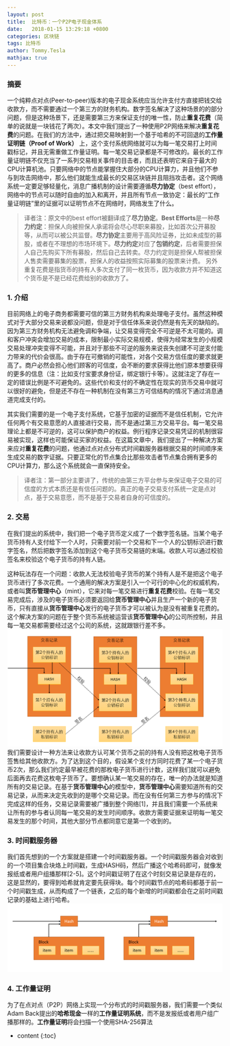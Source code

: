 ```yaml
---
layout: post
title:  比特币：一个P2P电子现金体系
date:   2018-01-15 13:29:18 +0800
categories: 区块链
tags: 比特币
author: Tommy.Tesla
mathjax: true
---
```


### 摘要
一个纯粹点对点(Peer-to-peer)版本的电子现金系统应当允许支付方直接把钱交给收款方，而不需要通过一个第三方的财务机构。数字签名解决了这种场景的的部分问题，但是这种场景下，还是需要第三方来保证支付的唯一性，防止**重复花费**（简单的说就是一块钱花了两次）。本文中我们提出了一种使用P2P网络来解决**重复花费**的问题。在我们的方法中，通过把交易映射到一个基于哈希的不可回退的**工作量证明链（Proof of Work）** 上，这个支付系统网络就可以为每一笔交易打上时间戳标记，并且无需重做工作量证明。每一笔交易记录都是不可修改的。最长的工作量证明链不仅充当了一系列交易相关事件的目击者，而且还表明它来自于最大的CPU计算机池。只要网络中的节点能掌握住大部分的CPU计算力，并且他们不参与到攻击网络中，那么他们就能生成最长的交易区块链并且阻挡攻击者。这个网络系统一定要足够轻量化，消息广播机制的设计需要遵循**尽力协定**（best effort），网络中的节点可以随时自由的加入和离开，并且所有节点一致协定：最长的“工作量证明链”里的证据可以证明节点不在网络时，网络发生了什么。

> 译者注：原文中的best effort被翻译成了**尽力协定**。**Best Efforts**是一种**尽力约定**：担保人向被担保人承诺将会尽心尽职来募股，比如首次公开募股等，从而可以被公共监督。**尽力协定**主要用于高风险证券，比如未成型的募股，或者在不理想的市场环境下。**尽力约定**对应了**包销约定**，后者需要担保人自己先购买下所有募股，然后自己去转卖。尽力约定则是担保人帮被担保人售卖需要募集的股票，担保人的收益按照实际募集的股票来计费。
> 另外重复花费是指货币的持有人多次支付了同一枚货币，因为收款方并不知道这个货币是不是已经花费给别的收款方了。


### 1. 介绍
目前网络上的电子商务都需要可信的第三方财务机构来处理电子支付。虽然这种模式对于大部分交易来说都没问题，但是对于信任体系来说仍然是有先天的缺陷的。因为第三方财务机构无法避免调和争端，让交易变得完全不可逆是不太可能的。调和客户冲突会增加交易的成本，限制最小实际交易规模，使得为经常发生的小规模交易处理冲突变得不可能，并且对于那些不可逆的服务来说丧失创建不可逆支付能力带来的代价会很高。由于存在可撤销的可能性，对各个交易方信任度的要求就更高了。商户必然会担心他们顾客的可信度，会不断的要求获得比他们原本想要获得的更多的信息（注：比如支付宝要求身份证，绑定银行卡等）。这就注定了存在一定的错误比例是不可避免的。这些代价和支付的不确定性在现实的货币交易中就可以很好的避免，但是还不存在一种机制在没有第三方可信结构的情况下通过消息通道完成支付的。

其实我们需要的是一个电子支付系统，它基于加密的证据而不是信任机制，它允许任何两个有交易意愿的人直接进行交易，而不是通过第三方交易平台。每一笔交易理论上都是不可逆的，这可以保护商户的权益。例行程序记录交易凭证的机制很容易被实现，这样也可能保证买家的权益。在这篇文章中，我们提出了一种解决方案来应对**重复花费**的问题，他通过点对点分布式时间戳服务器根据交易的时间顺序来生成交易的数字证据。只要正常化的节点集合比那些攻击者节点集合拥有更多的CPU计算力，那么这个系统就会一直保持安全。

> 译者注：第一部分主要讲了，传统的由第三方平台参与来保证电子交易的可信度的方式本质还是有信任问题的。真正的电子交易支付系统一定是点对点，基于交易意愿，而不是基于交易者自身的可信度的。

### 2. 交易

在我们提出的系统中，我们把一个电子货币定义成了一个数字签名链。当某个电子货币持有人支付给下一个人时，只需要对前一个交易和下一个人的公钥标识进行数字签名，然后把数字签名添加到这个电子货币交易链的末端。收款人可以通过校验签名来校验这个电子货币的持有人链。

这种玩法存在一个问题：收款人无法校验电子货币的某个持有人是不是把这个电子货币进行了多次花费。一个通用的解决方案是引入一个可行的中心化的权威机构，或者叫**货币管理中心**（mint），它来对每一笔交易进行**重复花费**校验。在每一笔交易完成后，涉及的电子货币必须要返回给**货币管理中心**并且生产一个新的电子货币，只有直接从**货币管理中心**发行的电子货币才可以被认为是没有被重复花费的。这个解决方案的问题在于整个货币系统被运营该**货币管理中心**的公司所控制，并且每一笔交易都需要经过这个公司的系统，这就跟银行差不多。
![比特币交易记录链表](/image/bitcoin-draft-translate/transaction-chain.png)
我们需要设计一种方法来让收款方认可某个货币之前的持有人没有把这枚电子货币签售给其他收款方。为了达到这个目的，假设某个支付方同时花费了某一个电子货币2次，那么我们约定最早被花费的那枚电子货币进行计数，这样我们就可以避免后面再去花费这枚电子货币了。要想确认某一笔交易的存在，唯一的办法就是知道所有的交易记录。在基于**货币管理中心**的模型中，**货币管理中心**需要知道所有的交易记录，从而来决定先收到的是哪个交易记录。而在没有任何第三方参与的情况下完成这样的任务，交易记录需要被广播到整个网络[1]，并且我们需要一个系统来让所有的参与者认同每一笔交易的发生时间顺序。收款方需要证据来证明每一笔交易发生的那个时间，其他大部分节点都同意它是第一个收到的。


### 3. 时间戳服务器
我们首先想到的一个方案就是搭建一个时间戳服务器。一个时间戳服务器会对收到的一个项目集合块烙上时间戳，生成HASH码，然后广播这个哈希码即可，就像发报纸或者用户组播那样[2-5]。这个时间戳证明了在这个时刻交易记录是存在的，这是显然的，要得到哈希就肯定要先获得块。每个时间戳节点的哈希码都基于前一个时间戳生成，从而构成了一个链表，之后的每个新增的时间戳都会在之前时间戳记录的基础上进行哈希。
![时间戳链表](/image/bitcoin-draft-translate/timestamp.png)

### 4. 工作量证明
为了在点对点（P2P）网络上实现一个分布式的时间戳服务器，我们需要一个类似Adam Back提出的**哈希现金**一样的**工作量证明系统**，而不是发报纸或者用户组广播那样的。**工作量证明**将会扫描一个使用SHA-256算法







* content
{:toc}